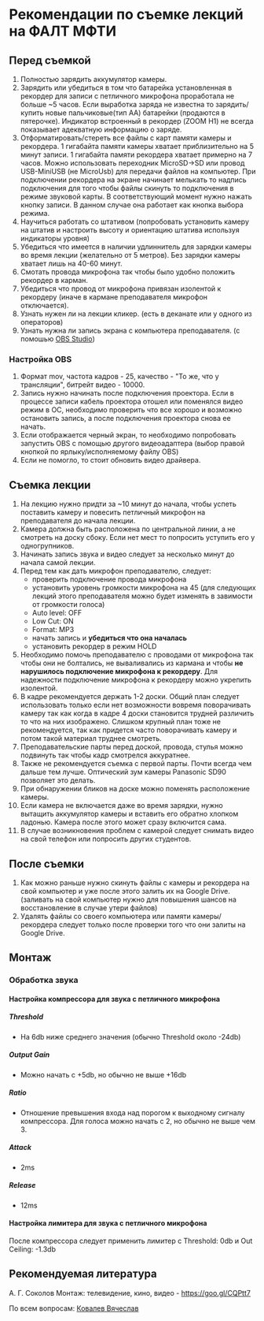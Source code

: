 # Рекомендации по съемке лекций на ФАЛТ МФТИ

## Перед съемкой
1. Полностью зарядить аккумулятор камеры.
2. Зарядить или убедиться в том что батарейка установленная в рекордер для записи с петличного микрофона проработала не больше ~5 часов. Если выработка заряда не известна то зарядить/купить новые пальчиковые(тип АА) батарейки (продаются в пятерочке). Индикатор встроенный в рекордер (ZOOM H1) не всегда показывает адекватную информацию о заряде.
3. Отформатировать/стереть все файлы с карт памяти камеры и рекордера. 1 гигабайта памяти камеры хватает приблизительно на 5 минут записи. 1 гигабайта памяти рекордера хватает примерно на 7 часов. Можно использовать переходник MicroSD->SD или провод USB-MiniUSB (не MicroUsb) для передачи файлов на компьютер. При подключении рекордера на экране начинает мелькать то надпись подключения для того чтобы файлы скинуть то подключения в режиме звуковой карты. В соответствующий момент нужно нажать кнопку записи. В данном случае она работает как кнопка выбора режима.
4. Научиться работать со штативом (попробовать установить камеру на штатив и настроить высоту и ориентацию штатива используя индикаторы уровня)
5. Убедиться что имеется в наличии удлиннитель для зарядки камеры во время лекции (желательно от 5 метров). Без зарядки камеры хватает лишь на 40-60 минут.
6. Смотать провода микрофона так чтобы было удобно положить рекордер в карман. 
7. Убедиться что провод от микрофона привязан изолентой к рекордеру (иначе в кармане преподавателя микрофон отключается). 
8. Узнать нужен ли на лекции кликер. (есть в деканате или у одного из операторов)
9. Узнать нужна ли запись экрана с компьютера преподавателя. (с помошью [OBS Studio](https://obsproject.com/ru))
### Настройка OBS
1. Формат mov, частота кадров - 25, качество - "То же, что у трансляции", битрейт видео - 10000.
2. Запись нужно начинать после подключения проектора. Если в процессе записи кабель проектора отошел или поменялся видео режим в ОС, необходимо проверить что все хорошо и возможно остановить запись, а после подключения проектора снова ее начать.
3. Если отображается черный экран, то необходимо попробовать запустить OBS с помощью другого видеоадаптера (выбор правой кнопкой по ярлыку/исполняемому файлу OBS)
4. Если не помогло, то стоит обновить видео драйвера.

## Съемка лекции
1. На лекцию нужно придти за ~10 минут до начала, чтобы успеть поставить камеру и повесить петличный микрофон на преподавателя до начала лекции.
2. Камера должна быть расположена по центральной линии, а не смотреть на доску сбоку. Если нет мест то попросить уступить его у одногрупников.
3. Начинать запись звука и видео следует за несколько минут до начала самой лекции.
4. Перед тем как дать микрофон преподавателю, следует:
   - проверить подключение провода микрофона
   - установить уровень громкости микрофона на 45 (для следующих лекций этого преподавателя можно будет изменять в завимости от громкости голоса)
   - Auto level: OFF
   - Low Cut: ON
   - Format: MP3
   - начать запись и **убедиться что она началась**
   - установить рекордер в режим HOLD
5. Необходимо помочь преподавателю с проводами от микрофона так чтобы они не болтались, не вываливались из кармана и чтобы **не нарушилось подключение микрофона к рекордеру**. Для надежности подключение микрофона к рекордеру можно укрепить изолентой.
6. В кадре рекомендуется держать 1-2 доски. Общий план следует использовать только если нет возможности вовремя поворачивать камеру так как когда в кадре 4 доски становится трудней различить то что на них изображено. Слишком крупный план тоже не рекомендуется, так как придется часто поворачивать камеру и потом такой материал труднее смотреть.
7. Преподавательские парты перед доской, провода, стулья можно подвинуть так чтобы кадр смотрелся аккуратнее.
8. Также не рекомендуется съемка с первой парты. Почти всегда чем дальше тем лучше. Оптический зум камеры Panasonic SD90 позволяет это делать.
9. При обнаружении бликов на доске можно поменять расположение камеры.
10. Если камера не включается даже во время зарядки, нужно вытащить аккумулятор камеры и вставить его обратно хлопком ладонью. Камера после этого может сразу включится сама.
11. В случае возникновения проблем с камерой следует снимать видео на свой телефон или попросить других студентов. 


## После съемки
1. Как можно раньше нужно скинуть файлы с камеры и рекордера на свой компьютер и уже после этого залить их на Google Drive. (заливать на свой компьютер нужно для повышения шансов на восстановление в случае утери файлов)
2. Удалять файлы со своего компьютера или памяти камеры/рекордера следует только после проверки того что они залиты на Google Drive.


## Монтаж
### Обработка звука
#### Настройка компрессора для звука с петличного микрофона
##### Threshold
- На 6db ниже среднего значения (обычно Threshold около -24db)
##### Output Gain
- Можно начать с +5db, но обычно не выше +16db
##### Ratio
- Отношение превышения входа над порогом к выходному сигналу компрессора.
Для голоса можно начать с 2, но обычно не выше чем 3.
##### Attack
- 2ms
##### Release
- 12ms

#### Настройка лимитера для звука с петличного микрофона
После компрессора следует применить лимитер с Threshold: 0db и Out Ceiling: -1.3db

## Рекомендуемая литература
А. Г. Соколов Монтаж: телевидение, кино, видео  - https://goo.gl/CQPtt7

По всем вопросам: [Ковалев Вячеслав](https://vk.com/materboy)
